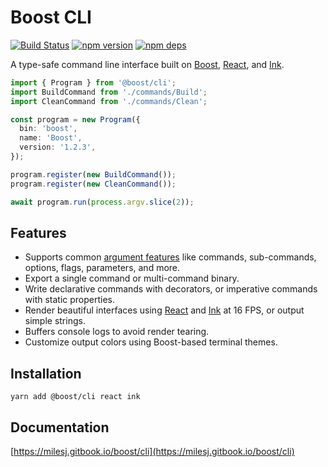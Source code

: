 # Boost CLI

[![Build Status](https://travis-ci.org/milesj/boost.svg?branch=master)](https://travis-ci.org/milesj/boost)
[![npm version](https://badge.fury.io/js/%40boost%cli.svg)](https://www.npmjs.com/package/@boost/cli)
[![npm deps](https://david-dm.org/milesj/boost.svg?path=packages/cli)](https://www.npmjs.com/package/@boost/cli)

A type-safe command line interface built on [Boost][args], [React][react], and [Ink][ink].

```ts
import { Program } from '@boost/cli';
import BuildCommand from './commands/Build';
import CleanCommand from './commands/Clean';

const program = new Program({
  bin: 'boost',
  name: 'Boost',
  version: '1.2.3',
});

program.register(new BuildCommand());
program.register(new CleanCommand());

await program.run(process.argv.slice(2));
```

## Features

- Supports common [argument features][args] like commands, sub-commands, options, flags, parameters,
  and more.
- Export a single command or multi-command binary.
- Write declarative commands with decorators, or imperative commands with static properties.
- Render beautiful interfaces using [React][react] and [Ink][ink] at 16 FPS, or output simple
  strings.
- Buffers console logs to avoid render tearing.
- Customize output colors using Boost-based terminal themes.

## Installation

```
yarn add @boost/cli react ink
```

## Documentation

[https://milesj.gitbook.io/boost/cli](https://milesj.gitbook.io/boost/cli)

[args]: https://github.com/milesj/boost/tree/master/packages/args
[ink]: https://github.com/vadimdemedes/ink
[react]: https://reactjs.org/
